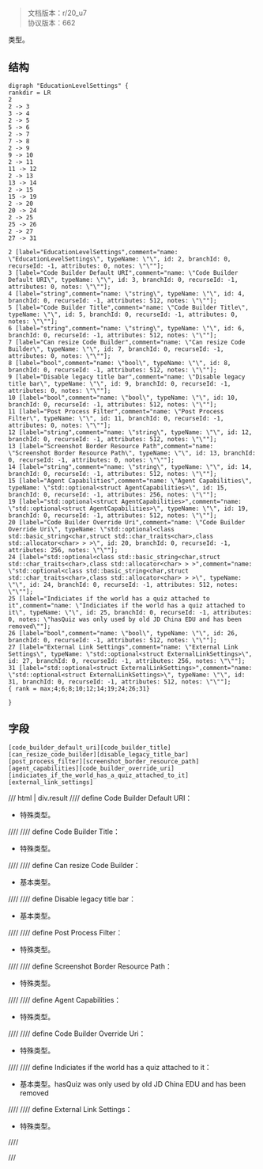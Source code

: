 # <!-- md:samp EducationLevelSettings -->

> 文档版本：r/20_u7<br/>协议版本：662

<!-- md:samp EducationLevelSettings -->类型。

## 结构

```viz
digraph "EducationLevelSettings" {
rankdir = LR
2
2 -> 3
3 -> 4
2 -> 5
5 -> 6
2 -> 7
7 -> 8
2 -> 9
9 -> 10
2 -> 11
11 -> 12
2 -> 13
13 -> 14
2 -> 15
15 -> 19
2 -> 20
20 -> 24
2 -> 25
25 -> 26
2 -> 27
27 -> 31

2 [label="EducationLevelSettings",comment="name: \"EducationLevelSettings\", typeName: \"\", id: 2, branchId: 0, recurseId: -1, attributes: 0, notes: \"\""];
3 [label="Code Builder Default URI",comment="name: \"Code Builder Default URI\", typeName: \"\", id: 3, branchId: 0, recurseId: -1, attributes: 0, notes: \"\""];
4 [label="string",comment="name: \"string\", typeName: \"\", id: 4, branchId: 0, recurseId: -1, attributes: 512, notes: \"\""];
5 [label="Code Builder Title",comment="name: \"Code Builder Title\", typeName: \"\", id: 5, branchId: 0, recurseId: -1, attributes: 0, notes: \"\""];
6 [label="string",comment="name: \"string\", typeName: \"\", id: 6, branchId: 0, recurseId: -1, attributes: 512, notes: \"\""];
7 [label="Can resize Code Builder",comment="name: \"Can resize Code Builder\", typeName: \"\", id: 7, branchId: 0, recurseId: -1, attributes: 0, notes: \"\""];
8 [label="bool",comment="name: \"bool\", typeName: \"\", id: 8, branchId: 0, recurseId: -1, attributes: 512, notes: \"\""];
9 [label="Disable legacy title bar",comment="name: \"Disable legacy title bar\", typeName: \"\", id: 9, branchId: 0, recurseId: -1, attributes: 0, notes: \"\""];
10 [label="bool",comment="name: \"bool\", typeName: \"\", id: 10, branchId: 0, recurseId: -1, attributes: 512, notes: \"\""];
11 [label="Post Process Filter",comment="name: \"Post Process Filter\", typeName: \"\", id: 11, branchId: 0, recurseId: -1, attributes: 0, notes: \"\""];
12 [label="string",comment="name: \"string\", typeName: \"\", id: 12, branchId: 0, recurseId: -1, attributes: 512, notes: \"\""];
13 [label="Screenshot Border Resource Path",comment="name: \"Screenshot Border Resource Path\", typeName: \"\", id: 13, branchId: 0, recurseId: -1, attributes: 0, notes: \"\""];
14 [label="string",comment="name: \"string\", typeName: \"\", id: 14, branchId: 0, recurseId: -1, attributes: 512, notes: \"\""];
15 [label="Agent Capabilities",comment="name: \"Agent Capabilities\", typeName: \"std::optional<struct AgentCapabilities>\", id: 15, branchId: 0, recurseId: -1, attributes: 256, notes: \"\""];
19 [label="std::optional<struct AgentCapabilities>",comment="name: \"std::optional<struct AgentCapabilities>\", typeName: \"\", id: 19, branchId: 0, recurseId: -1, attributes: 512, notes: \"\""];
20 [label="Code Builder Override Uri",comment="name: \"Code Builder Override Uri\", typeName: \"std::optional<class std::basic_string<char,struct std::char_traits<char>,class std::allocator<char> > >\", id: 20, branchId: 0, recurseId: -1, attributes: 256, notes: \"\""];
24 [label="std::optional<class std::basic_string<char,struct std::char_traits<char>,class std::allocator<char> > >",comment="name: \"std::optional<class std::basic_string<char,struct std::char_traits<char>,class std::allocator<char> > >\", typeName: \"\", id: 24, branchId: 0, recurseId: -1, attributes: 512, notes: \"\""];
25 [label="Indiciates if the world has a quiz attached to it",comment="name: \"Indiciates if the world has a quiz attached to it\", typeName: \"\", id: 25, branchId: 0, recurseId: -1, attributes: 0, notes: \"hasQuiz was only used by old JD China EDU and has been removed\""];
26 [label="bool",comment="name: \"bool\", typeName: \"\", id: 26, branchId: 0, recurseId: -1, attributes: 512, notes: \"\""];
27 [label="External Link Settings",comment="name: \"External Link Settings\", typeName: \"std::optional<struct ExternalLinkSettings>\", id: 27, branchId: 0, recurseId: -1, attributes: 256, notes: \"\""];
31 [label="std::optional<struct ExternalLinkSettings>",comment="name: \"std::optional<struct ExternalLinkSettings>\", typeName: \"\", id: 31, branchId: 0, recurseId: -1, attributes: 512, notes: \"\""];
{ rank = max;4;6;8;10;12;14;19;24;26;31}

}

```

## 字段

```title='EducationLevelSettings'
[code_builder_default_uri][code_builder_title][can_resize_code_builder][disable_legacy_title_bar][post_process_filter][screenshot_border_resource_path][agent_capabilities][code_builder_override_uri][indiciates_if_the_world_has_a_quiz_attached_to_it][external_link_settings]
```

/// html | div.result
//// define
Code Builder Default URI：[<!-- md:samp string -->](../types/string.md)

- 特殊类型。


////
//// define
Code Builder Title：[<!-- md:samp string -->](../types/string.md)

- 特殊类型。


////
//// define
Can resize Code Builder：<!-- md:samp bool -->

- 基本类型。


////
//// define
Disable legacy title bar：<!-- md:samp bool -->

- 基本类型。


////
//// define
Post Process Filter：[<!-- md:samp string -->](../types/string.md)

- 特殊类型。


////
//// define
Screenshot Border Resource Path：[<!-- md:samp string -->](../types/string.md)

- 特殊类型。


////
//// define
Agent Capabilities：[<!-- md:samp std::optional&lt;struct AgentCapabilities&gt; -->](../types/std__optional_struct_agentcapabilities_.md)

- 特殊类型。


////
//// define
Code Builder Override Uri：[<!-- md:samp std::optional&lt;class std::basic_string&lt;char,struct std::char_traits&lt;char&gt;,class std::allocator&lt;char&gt; &gt; &gt; -->](../types/std__optional_class_std__basic_string_char,struct_std__char_traits_char_,class_std__allocator_char_____.md)

- 特殊类型。


////
//// define
Indiciates if the world has a quiz attached to it：<!-- md:samp bool -->

- 基本类型。hasQuiz was only used by old JD China EDU and has been removed


////
//// define
External Link Settings：[<!-- md:samp std::optional&lt;struct ExternalLinkSettings&gt; -->](../types/std__optional_struct_externallinksettings_.md)

- 特殊类型。


////

///

